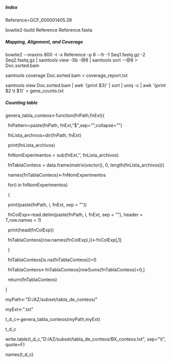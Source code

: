 ##### **Index**

Reference=GCF\_000001405.39



bowtie2-build Reference Reference.fasta



##### Mapping, Alignment, and Coverage





bowtie2 --maxins 800 -t -x Reference -p 8 --fr -1 Seq1.fastq.gz -2 Seq2.fastq.gz | samtools view -Sb -@8 | samtools sort --@8 > Doc.sorted.bam 



samtools coverage Doc.sorted.bam > coverage\_report.txt 



samtools view Doc.sorted.bam | awk '{print $3}' | sort | uniq -c | awk '{print $2 \\t $1}' > gene\_counts.txt 



##### Counting table



genera\_tabla\_conteos<-function(fnPath,fnExt){

&nbsp; fnPattern=paste(fnPath, fnExt,"$",sep="",collapse="")

&nbsp; fnLista\_archivos=dir(fnPath, fnExt)

&nbsp; print(fnLista\_archivos)

&nbsp; fnNomExperimentos = sub(fnExt,'', fnLista\_archivos)

&nbsp; fnTablaConteos = data.frame(matrix(vector(), 0, length(fnLista\_archivos)))

&nbsp; names(fnTablaConteos)<-fnNomExperimentos

&nbsp; for(i in fnNomExperimentos)

&nbsp; {

&nbsp;   print(paste(fnPath, i, fnExt, sep = ""))

&nbsp;   fnColExp<-read.delim(paste(fnPath, i, fnExt, sep = ""), header = T,row.names = 1) 

&nbsp;   print(head(fnColExp))

&nbsp;   fnTablaConteos\[row.names(fnColExp),i]<-fnColExp\[,1]

&nbsp; }

&nbsp; fnTablaConteos\[is.na(fnTablaConteos)]=0

&nbsp; fnTablaConteos<-fnTablaConteos\[rowSums(fnTablaConteos)>0,]

&nbsp; return(fnTablaConteos)

}

myPath<-"D:/AZ/subset/tabla\_de\_conteos/"

myExt<-".txt"

t\_d\_c<-genera\_tabla\_conteos(myPath,myExt)

t\_d\_c

write.table(t\_d\_c,"D:/AZ/subset/tabla\_de\_conteos/BX\_conteos.txt", sep="\\t", quote=F)



names(t\_d\_c)



